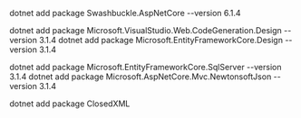 dotnet add package Swashbuckle.AspNetCore --version 6.1.4

dotnet add package Microsoft.VisualStudio.Web.CodeGeneration.Design --version 3.1.4
dotnet add package Microsoft.EntityFrameworkCore.Design --version 3.1.4

dotnet add package Microsoft.EntityFrameworkCore.SqlServer --version 3.1.4
dotnet add package Microsoft.AspNetCore.Mvc.NewtonsoftJson --version 3.1.4


dotnet add package ClosedXML

